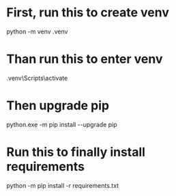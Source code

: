 # First, run this to create venv
python -m venv .venv

# Than run this to enter venv
.venv\Scripts\activate

# Then upgrade pip
python.exe -m pip install --upgrade pip

# Run this to finally install requirements
python -m pip install -r requirements.txt